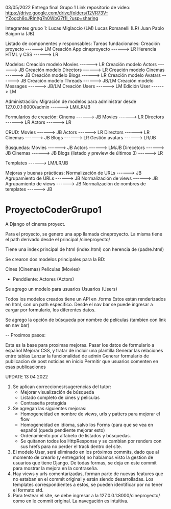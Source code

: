 03/05/2022
Entrega final Grupo 1
Link repositorio de video:
https://drive.google.com/drive/folders/12VR73V-YZogch8oJRInXg7n0WbG7f1l_?usp=sharing


Integrantes grupo 1:
Lucas Miglaccio (LM)
Lucas Romanelli (LR)
Juan Pablo Baigorria (JB)

Listado de componentes y responsables:
Tareas fundacionales:
Creación proyecto ------> LM
Creación App cineproyecto ------> LR
Herencia HTML y CSS ------> LR 

Modelos:
Creación modelo Movies ------> LR
Creación modelo Actors ------> JB
Creación modelo Directors ------> LR
Creación modelo Cinemas ------> JB
Creación modelo Blogs ------> LR
Creación modelo Avatars ------> JB
Creación modelo Threads ------> JB/LM
Creación modelo Messages ------> JB/LM
Creación Users ------> LM
Edición User  ------> LM

Administración:
Migración de modelos para administrar desde 127.0.0.1:8000/admin ------> LM/LR/JB

Formularios de creación:
Cinema ------> JB
Movies ------> LR
Directors ------> LR
Actors ------> LR

CRUD:
Movies ------> JB
Actors ------> LR
Directors ------> LR
Cinemas ------> JB
Blogs ------> LR
Gestión avatars  ------> LR/JB

Búsquedas:
Movies ------> JB
Actors ------> LM/JB
Direcetors ------> JB
Cinemas ------> JB
Blogs (listado y preview de últimos 3) ------> LR

Templates ------> LM/LR/JB

Mejoras y buenas prácticas:
Normalización de URLs ------> JB
Agrupamiento de URLs ------> JB
Normalización de views ------> JB
Agrupamiento de views ------> JB
Normalización de nombres de templates ------> JB


# ProyectoCoderGrupo1
A Django of cinema proyect.

Para el proyecto, se genero una app llamada cineproyecto.
La misma tiene el path derivado desde el principal /cineproyecto/


Tiene una index principal de html (index.html) con herencia de (padre.html)

Se crearon dos modelos principales para la BD:

Cines (Cinemas)
Peliculas (Movies)
- Penddiente: Actores (Actors)

Se agrego un modelo para usuarios
Usuarios (Users)

Todos los modelos creados tiene un API en .forms
Estos están renderizados en html, con un path especifico.
Desde el nav bar se puede ingresar a cargar por formulario, los diferentes datos.

Se agrego la opción de búsqueda por nombre de películas (tambien con link en nav bar)

-- Proximos pasos:

Esta es la base para proximas mejoras.
Pasar los datos de formulario a español
Mejorar CSS, y tratar de incluir una plantilla
Generar las relaciones entre tablas
Lanzar la funcionalidad de admin
Generar formulario de publicacion de post noticias en inicio
Permitir que usuarios comenten en esas publicaciones


UPDATE 13 04 2022
1) Se aplican correcciones/sugerencias del tutor:
    - Mejorar visualización de búsqueda
    - Listado completo de cines y peliculas
    - Contraseña protegida
2) Se agregan las siguientes mejoras:
    - Homogeneidad en nombre de views, urls y patters para mejorar el flow
    - Homogeneidad en idioma, salvo los Forms (para que se vea en español (queda pendiente mejorar esto)
    - Ordenamiento por alfabeto de listados y búsquedas.
    - Se quitanon todos los HttpResponse y se cambian por renders con sus hrefs para no perder el track dentro del site.
3) El modelo User, será eliminado en los próximos commits, dado que al momento de crearlo (y entregarlo) no habíamos visto la gestion de usuarios que tiene Django. De todas formas, se deja en este commit para mostrar la mejora en la contraseña.
4) Hay views y urls comentarizadas, forman parte de nuevas features que no estaban en el commit original y están siendo desarrolladas. Los templates correspondientes a estos, se pueden identificar por no tener el formato std.
5) Para testear el site, se debe ingresar a la 127.0.0.1:8000/cineproyecto/ como en le commit original. La navegación es intuitiva.



